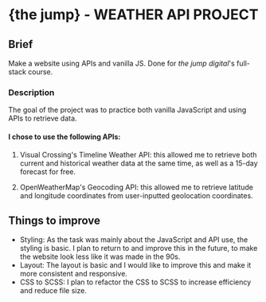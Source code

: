 # {the jump} - WEATHER API PROJECT

## Brief

Make a website using APIs and vanilla JS.
Done for <i>the jump digital</i>'s full-stack course.

### Description

The goal of the project was to practice both vanilla JavaScript and using APIs to retrieve data.

#### I chose to use the following APIs:

1. Visual Crossing's Timeline Weather API: this allowed me to retrieve both current and historical weather data at the same time, as well as a 15-day forecast for free.

2. OpenWeatherMap's Geocoding API: this allowed me to retrieve latitude and longitude coordinates from user-inputted geolocation coordinates.

## Things to improve

- Styling: As the task was mainly about the JavaScript and API use, the styling is basic. I plan to return to and improve this in the future, to make the website look less like it was made in the 90s.
- Layout: The layout is basic and I would like to improve this and make it more consistent and responsive.
- CSS to SCSS: I plan to refactor the CSS to SCSS to increase efficiency and reduce file size.
